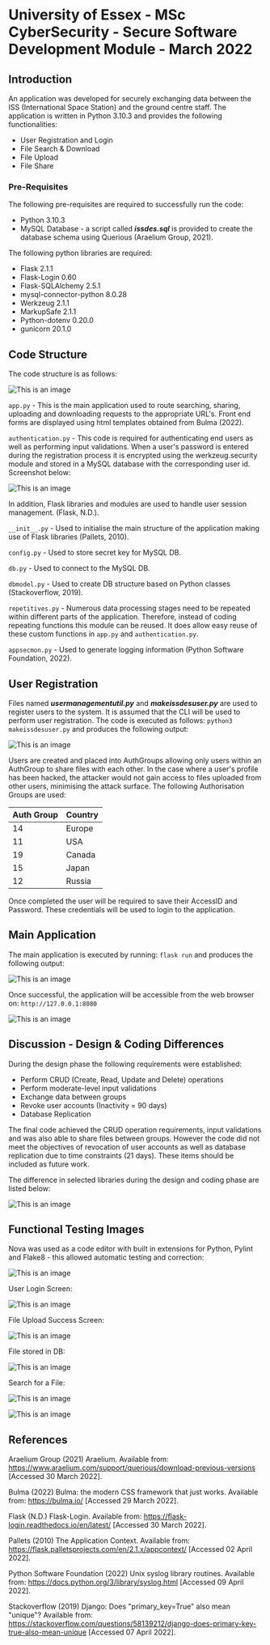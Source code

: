 # University of Essex - MSc CyberSecurity - Secure Software Development Module - March 2022

## Introduction ##

An application was developed for securely exchanging data between the ISS (International Space Station) and the ground centre staff. The application is written in Python 3.10.3 and provides the following functionalities:

* User Registration and Login
* File Search & Download
* File Upload
* File Share

### Pre-Requisites

The following pre-requisites are required to successfully run the code:

* Python 3.10.3
* MySQL Database - a script called ***issdes.sql*** is provided to create the database schema using Querious (Araelium Group, 2021). 
 
The following python libraries are required:

* Flask 2.1.1
* Flask-Login 0.60
* Flask-SQLAlchemy 2.5.1
* mysql-connector-python 8.0.28
* Werkzeug 2.1.1
* MarkupSafe 2.1.1
* Python-dotenv 0.20.0
* gunicorn 20.1.0

## Code Structure ##

The code structure is as follows:

![This is an image](https://github.com/ssdgroup2/issdes/blob/main/images/codestructure.png)

`app.py` - This is the main application used to route searching, sharing, uploading and downloading requests to the appropriate URL's. Front end forms are displayed using html templates obtained from Bulma (2022).

`authentication.py` - This code is required for authenticating end users as well as performing input validations. When a user's password is entered during the registration process it is encrypted using the werkzeug.security module and stored in a MySQL database with the corresponding user id. Screenshot below:

![This is an image](https://github.com/ssdgroup2/issdes/blob/main/images/dbs1.png)

In addition, Flask libraries and modules are used to handle user session management. (Flask, N.D.).

`__init__.py` - Used to initialise the main structure of the application making use of Flask libraries (Pallets, 2010).

`config.py` - Used to store secret key for MySQL DB.

`db.py` - Used to connect to the MySQL DB.

`dbmodel.py` - Used to create DB structure based on Python classes (Stackoverflow, 2019).

`repetitives.py` - Numerous data processing stages need to be repeated within different parts of the application. Therefore, instead of coding repeating functions this module can be reused. It does allow easy reuse of these custom functions in `app.py` and `authentication.py`.

`appsecmon.py` - Used to generate logging information (Python Software Foundation, 2022).

## User Registration ##

Files named ***usermanagementutil.py*** and ***makeissdesuser.py*** are used to register users to the system. It is assumed that the CLI will be used to perform user registration. The code is executed as follows: `python3 makeissdesuser.py` and produces the following output:

![This is an image](https://github.com/ssdgroup2/issdes/blob/main/images/userreg.png)

Users are created and placed into AuthGroups allowing only users within an AuthGroup to share files with each other. In the case where a user's profile has been hacked, the attacker would not gain access to files uploaded from other users, minimising the attack surface. The following Authorisation Groups are used:

Auth Group    | Country
------------- | -------------
14            | Europe
11            | USA
19            | Canada
15            | Japan
12            | Russia

Once completed the user will be required to save their AccessID and Password. These credentials will be used to login to the application.

## Main Application ##

The main application is executed by running: `flask run` and produces the following output:

![This is an image](https://github.com/ssdgroup2/issdes/blob/main/images/flaskoutput.png)

Once successful, the application will be accessible from the web browser on: `http://127.0.0.1:8080`

![This is an image](https://github.com/ssdgroup2/issdes/blob/main/images/issdesui.png)

## Discussion - Design & Coding Differences ##

During the design phase the following requirements were established:

* Perform CRUD (Create, Read, Update and Delete) operations
* Perform moderate-level input validations
* Exchange data between groups
* Revoke user accounts (Inactivity = 90 days)
* Database Replication

The final code achieved the CRUD operation requirements, input validations and was also able to share files between groups. However the code did not meet the objectives of revocation of user accounts as well as database replication due to time constraints (21 days). These items should be included as future work.

The difference in selected libraries during the design and coding phase are listed below:

![This is an image](https://github.com/ssdgroup2/issdes/blob/main/images/diff_library.png)

## Functional Testing Images ##

Nova was used as a code editor with built in extensions for Python, Pylint and Flake8 - this allowed automatic testing and correction:

![This is an image](https://github.com/ssdgroup2/issdes/blob/main/images/nova.png)

User Login Screen:

![This is an image](https://github.com/ssdgroup2/issdes/blob/main/images/userlogin.png)

File Upload Success Screen:

![This is an image](https://github.com/ssdgroup2/issdes/blob/main/images/Fileupload.png)

File stored in DB:

![This is an image](https://github.com/ssdgroup2/issdes/blob/main/images/filestored.png)

Search for a File:

![This is an image](https://github.com/ssdgroup2/issdes/blob/main/images/search1.png)

![This is an image](https://github.com/ssdgroup2/issdes/blob/main/images/search2.png)

## References ##

Araelium Group (2021) Araelium. Available from: https://www.araelium.com/support/querious/download-previous-versions [Accessed 30 March 2022].

Bulma (2022) Bulma: the modern CSS framework that just works. Available from: https://bulma.io/ [Accessed 29 March 2022].

Flask (N.D.) Flask-Login. Available from: https://flask-login.readthedocs.io/en/latest/ [Accessed 30 March 2022].

Pallets (2010) The Application Context. Available from: https://flask.palletsprojects.com/en/2.1.x/appcontext/ [Accessed 02 April 2022].

Python Software Foundation (2022) Unix syslog library routines. Available from: https://docs.python.org/3/library/syslog.html [Accessed 09 April 2022].

Stackoverflow (2019) Django: Does "primary_key=True" also mean "unique"? Available from: https://stackoverflow.com/questions/58139212/django-does-primary-key-true-also-mean-unique [Accessed 07 April 2022].



